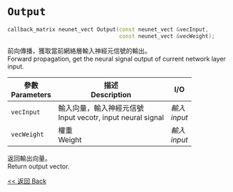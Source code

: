 # `Output`

```c++
callback_matrix neunet_vect Output(const neunet_vect &vecInput,
                                   const neunet_vect &vecWeight);
```

前向傳播，獲取當前網絡層輸入神經元信號的輸出。\
Forward propagation, get the neural signal output of current network layer input.

參數<br>Parameters|描述<br>Description|I/O
-|-|-
`vecInput`|輸入向量，輸入神經元信號<br>Input vecotr, input neural signal|*輸入<br>input*
`vecWeight`|權重<br>Weight|*輸入<br>input*

返回輸出向量。\
Return output vector.

[<< 返回 Back](cover.md)
